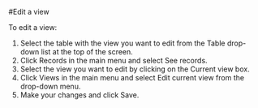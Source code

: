 #Edit a view

To edit a view:

1. Select the table with the view you want to edit from the Table drop-down list at the top of the screen.
1. Click Records in the main menu and select See records.
1. Select the view you want to edit by clicking on the Current view box.
1. Click Views in the main menu and select Edit current view from the drop-down menu.
1. Make your changes and click Save.